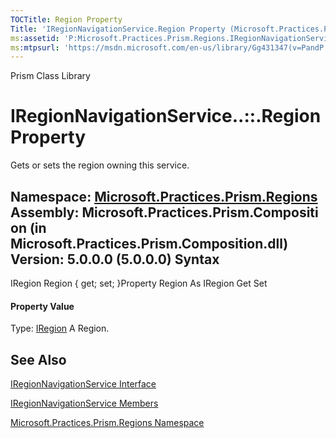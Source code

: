 ```yaml
---
TOCTitle: Region Property
Title: 'IRegionNavigationService.Region Property (Microsoft.Practices.Prism.Regions)'
ms:assetid: 'P:Microsoft.Practices.Prism.Regions.IRegionNavigationService.Region'
ms:mtpsurl: 'https://msdn.microsoft.com/en-us/library/Gg431347(v=PandP.50)'
---
```


Prism Class Library

IRegionNavigationService..::.Region Property
============================================

Gets or sets the region owning this service.

**Namespace:** [Microsoft.Practices.Prism.Regions](https://msdn.microsoft.com/n:microsoft.practices.prism.regions)
**Assembly:** Microsoft.Practices.Prism.Composition (in Microsoft.Practices.Prism.Composition.dll) Version: 5.0.0.0 (5.0.0.0)
Syntax
------

<span id="syntaxToggle"></span>IRegion Region { get; set; }Property Region As IRegion Get Set
#### Property Value

Type: [IRegion](https://msdn.microsoft.com/t:microsoft.practices.prism.regions.iregion)
A Region.

See Also
--------

<span id="seeAlsoToggle"></span>
[IRegionNavigationService Interface](https://msdn.microsoft.com/t:microsoft.practices.prism.regions.iregionnavigationservice)

[IRegionNavigationService Members](https://msdn.microsoft.com/allmembers.t:microsoft.practices.prism.regions.iregionnavigationservice)

[Microsoft.Practices.Prism.Regions Namespace](https://msdn.microsoft.com/n:microsoft.practices.prism.regions)
